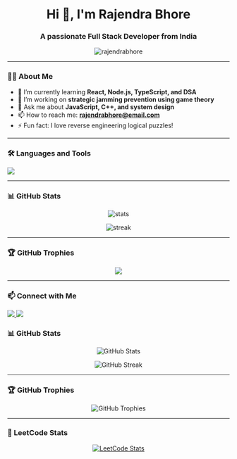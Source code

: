 <h1 align="center">Hi 👋, I'm Rajendra Bhore</h1>
<h3 align="center">A passionate Full Stack Developer from India</h3>

<p align="center">
  <img src="https://komarev.com/ghpvc/?username=rajendrabhore&label=Profile%20views&color=0e75b6&style=flat" alt="rajendrabhore" />
</p>

---

### 👨‍💻 About Me

- 🌱 I’m currently learning **React, Node.js, TypeScript, and DSA**
- 👯 I’m working on **strategic jamming prevention using game theory**
- 💬 Ask me about **JavaScript, C++, and system design**
- 📫 How to reach me: **rajendrabhore@email.com**
- ⚡ Fun fact: I love reverse engineering logical puzzles!

---

### 🛠️ Languages and Tools

<p align="left">
  <img src="https://skillicons.dev/icons?i=js,ts,react,nodejs,html,css,cpp,python,mysql,mongodb,git,vscode" />
</p>

---

### 📊 GitHub Stats

<p align="center">
  <img src="https://github-readme-stats.vercel.app/api?username=rajendrabhore&show_icons=true&locale=en&theme=tokyonight" alt="stats" />
</p>

<p align="center">
  <img src="https://github-readme-streak-stats.herokuapp.com/?user=rajendrabhore&theme=tokyonight" alt="streak" />
</p>

---

### 🏆 GitHub Trophies

<p align="center">
  <img src="https://github-profile-trophy.vercel.app/?username=rajendrabhore&theme=monokai" />
</p>

---

### 📫 Connect with Me

<p align="left">
  <a href="https://linkedin.com/in/rajendrabhore" target="_blank">
    <img src="https://img.shields.io/badge/-Rajendra%20Bhore-blue?style=flat-square&logo=Linkedin&logoColor=white"/>
  </a>
  <a href="mailto:rajendrabhore@email.com">
    <img src="https://img.shields.io/badge/-rajendrabhore@email.com-c14438?style=flat-square&logo=Gmail&logoColor=white"/>
  </a>
</p>

### 📊 GitHub Stats

<p align="center">
  <img src="https://github-readme-stats.vercel.app/api?username=SOHAMRAJENDRABHORE&show_icons=true&theme=tokyonight" alt="GitHub Stats" />
</p>

<p align="center">
  <img src="https://github-readme-streak-stats.herokuapp.com/?user=SOHAMRAJENDRABHORE&theme=tokyonight" alt="GitHub Streak" />
</p>

---

### 🏆 GitHub Trophies

<p align="center">
  <img src="https://github-profile-trophy.vercel.app/?username=SOHAMRAJENDRABHORE&theme=monokai" alt="GitHub Trophies" />
</p>

---

### 🧠 LeetCode Stats

<p align="center">
  <a href="https://leetcode.com/u/SOHAMRAJENDRABHORE/">
    <img src="https://leetcard.jacoblin.cool/SOHAMRAJENDRABHORE?theme=dark&font=baloo&ext=activity" alt="LeetCode Stats" />
  </a>
</p>
